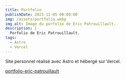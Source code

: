 ```yaml
---
title: Portfolio
publishDate: 2023-11-05 00:00:00
img: /assets/portfolio.webp
img_alt: Image du porfolio de Eric Patrouillault.
description: |
  Porfolio de Eric Patrouillault.
tags:
  - Astro
  - Vercel
---
```


Site personnel réalisé avec Astro et hébergé sur Vercel.

[portfolio-eric-patrouillault](https://portfolio-eric-patrouillault.vercel.app/work/portfolio)
